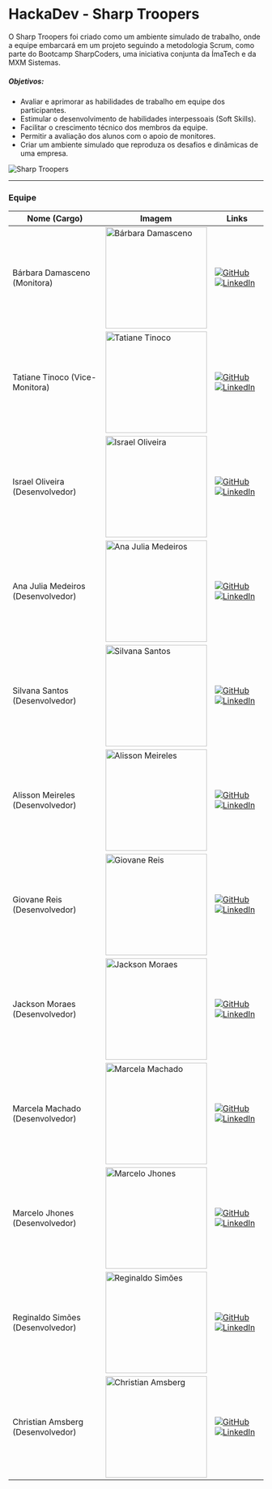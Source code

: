 # HackaDev - Sharp Troopers

O Sharp Troopers foi criado como um ambiente simulado de trabalho, onde a equipe embarcará em um projeto seguindo a metodologia Scrum, como parte do Bootcamp SharpCoders, uma iniciativa conjunta da ÍmaTech e da MXM Sistemas.

##### Objetivos:
- Avaliar e aprimorar as habilidades de trabalho em equipe dos participantes.
- Estimular o desenvolvimento de habilidades interpessoais (Soft Skills).
- Facilitar o crescimento técnico dos membros da equipe.
- Permitir a avaliação dos alunos com o apoio de monitores.
- Criar um ambiente simulado que reproduza os desafios e dinâmicas de uma empresa.

![Sharp Troopers](https://github.com/barbaradamasdev/capibank-hackadev/blob/main/Documenta%C3%A7%C3%A3o/imagens/Sharp%20Troopers%20img.jpg?raw=true)

---
### **Equipe**

| Nome (Cargo)                       | Imagem                                                    | Links                                                                                                                             |
| ---------------------------------- | --------------------------------------------------------- | ---------------------------------------------------------------------------------------------------------------------------------- |
| Bárbara Damasceno (Monitora)       | <img src="https://avatars.githubusercontent.com/u/115722516?v=4" alt="Bárbara Damasceno" width="200"/> | [![GitHub](https://img.shields.io/badge/-Github-grey?style=flat-square&logo=github&logoColor=white)](https://github.com/barbaradamasdev) [![LinkedIn](https://img.shields.io/badge/-Linkedin-blue?style=flat-square&logo=Linkedin&logoColor=white)](https://www.linkedin.com/in/barbaradamas/) |
| Tatiane Tinoco (Vice-Monitora)    | <img src="https://avatars.githubusercontent.com/u/120054718?v=4" alt="Tatiane Tinoco" width="200"/> | [![GitHub](https://img.shields.io/badge/-Github-grey?style=flat-square&logo=github&logoColor=white)](https://github.com/tatianetinoco) [![LinkedIn](https://img.shields.io/badge/-Linkedin-blue?style=flat-square&logo=Linkedin&logoColor=white)](https://www.linkedin.com/in/tatianetinoco/) |
| Israel Oliveira (Desenvolvedor)   | <img src="https://avatars.githubusercontent.com/u/112810931?v=4" alt="Israel Oliveira" width="200"/> | [![GitHub](https://img.shields.io/badge/-Github-grey?style=flat-square&logo=github&logoColor=white)](https://github.com/IsraelOliveir4) [![LinkedIn](https://img.shields.io/badge/-Linkedin-blue?style=flat-square&logo=Linkedin&logoColor=white)](https://www.linkedin.com/in/israel-oliveira-1819a9247/) |
| Ana Julia Medeiros (Desenvolvedor) | <img src="https://avatars.githubusercontent.com/u/117586828?v=4" alt="Ana Julia Medeiros" width="200"/> | [![GitHub](https://img.shields.io/badge/-Github-grey?style=flat-square&logo=github&logoColor=white)](https://github.com/anajuliamedeirosfaustino) [![LinkedIn](https://img.shields.io/badge/-Linkedin-blue?style=flat-square&logo=Linkedin&logoColor=white)](https://www.linkedin.com/in/ana-j%C3%BAlia-medeiros-faustino-50389b226/) |
| Silvana Santos (Desenvolvedor)    | <img src="[https://github.com/barbaradamasdev/sharptroopers-hackadev/blob/main/imagens/equipe/equipe-silvana.jpg?raw=true](https://github.com/barbaradamasdev/capibank-hackadev/blob/main/Documenta%C3%A7%C3%A3o/imagens/equipe/equipe-silvana.jpg?raw=true)" alt="Silvana Santos" width="200"/> | [![GitHub](https://img.shields.io/badge/-Github-grey?style=flat-square&logo=github&logoColor=white)](https://github.com/Silvana23) [![LinkedIn](https://img.shields.io/badge/-Linkedin-blue?style=flat-square&logo=Linkedin&logoColor=white)](https://www.linkedin.com/in/sisisantosdev/) |
| Alisson Meireles (Desenvolvedor)  | <img src="https://media.licdn.com/dms/image/C4E03AQHNja9VTWKrGw/profile-displayphoto-shrink_800_800/0/1516991103066?e=1712188800&v=beta&t=vU07l5bhz2amSYxCo4jX67pvtD39gSw5bcXHZ25a9bU" alt="Alisson Meireles" width="200"/> | [![GitHub](https://img.shields.io/badge/-Github-grey?style=flat-square&logo=github&logoColor=white)](https://github.com/p0llus) [![LinkedIn](https://img.shields.io/badge/-Linkedin-blue?style=flat-square&logo=Linkedin&logoColor=white)](https://www.linkedin.com/in/Pollus) |
| Giovane Reis (Desenvolvedor)      | <img src="Link_da_Imagem_De_Giovane_Reis" alt="Giovane Reis" width="200"/> | [![GitHub](https://img.shields.io/badge/-Github-grey?style=flat-square&logo=github&logoColor=white)](Link_do_GitHub_De_Giovane_Reis) [![LinkedIn](https://img.shields.io/badge/-Linkedin-blue?style=flat-square&logo=Linkedin&logoColor=white)](Link_do_LinkedIn_De_Giovane_Reis) |
| Jackson Moraes (Desenvolvedor)    | <img src="https://avatars.githubusercontent.com/u/112899379?v=4" alt="Jackson Moraes" width="200"/> | [![GitHub](https://img.shields.io/badge/-Github-grey?style=flat-square&logo=github&logoColor=white)](https://github.com/jacksontadeu) [![LinkedIn](https://img.shields.io/badge/-Linkedin-blue?style=flat-square&logo=Linkedin&logoColor=white)](https://www.linkedin.com/in/jacksonmoraes/) |
| Marcela Machado (Desenvolvedor)   | <img src="https://avatars.githubusercontent.com/u/107064504?v=4" alt="Marcela Machado" width="200"/> | [![GitHub](https://img.shields.io/badge/-Github-grey?style=flat-square&logo=github&logoColor=white)](https://github.com/MarcelaAx) [![LinkedIn](https://img.shields.io/badge/-Linkedin-blue?style=flat-square&logo=Linkedin&logoColor=white)](https://www.linkedin.com/in/marcela-machado1/) |
| Marcelo Jhones (Desenvolvedor)   | <img src="https://avatars.githubusercontent.com/u/120574951?v=4" alt="Marcelo Jhones" width="200"/> | [![GitHub](https://img.shields.io/badge/-Github-grey?style=flat-square&logo=github&logoColor=white)](https://github.com/MarceloJFF) [![LinkedIn](https://img.shields.io/badge/-Linkedin-blue?style=flat-square&logo=Linkedin&logoColor=white)](Link_do_LinkedIn_De_Marcelo_Jhones) |
| Reginaldo Simões (Desenvolvedor) | <img src="https://avatars.githubusercontent.com/u/147585926?v=4" alt="Reginaldo Simões" width="200"/> | [![GitHub](https://img.shields.io/badge/-Github-grey?style=flat-square&logo=github&logoColor=white)](https://github.com/regis-jr) [![LinkedIn](https://img.shields.io/badge/-Linkedin-blue?style=flat-square&logo=Linkedin&logoColor=white)]() |
| Christian Amsberg (Desenvolvedor) | <img src="https://avatars.githubusercontent.com/u/147413384?v=4" alt="Christian Amsberg" width="200"/> | [![GitHub](https://img.shields.io/badge/-Github-grey?style=flat-square&logo=github&logoColor=white)](https://github.com/calemao) [![LinkedIn](https://img.shields.io/badge/-Linkedin-blue?style=flat-square&logo=Linkedin&logoColor=white)](https://www.linkedin.com/in/christian-amsberg-janner-b804b72a4/) |
